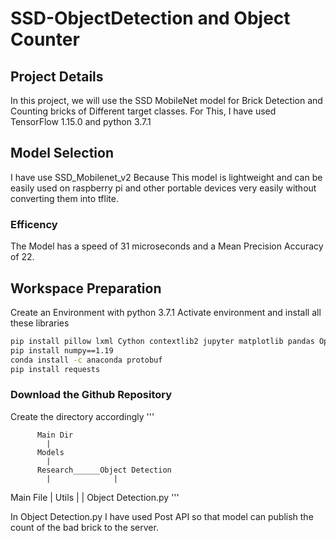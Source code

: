# SSD-ObjectDetection and Object Counter

## Project Details

In this project, we will use the SSD MobileNet model for Brick Detection and Counting bricks of Different target classes. For This, I have used TensorFlow 1.15.0 and python 3.7.1

## Model Selection

I have use SSD_Mobilenet_v2 Because This model is lightweight and can be easily used on raspberry pi and other portable devices very easily without converting them into tflite.

### Efficency 

The Model has a speed of 31 microseconds and a Mean Precision Accuracy of 22. 

## Workspace Preparation

Create an Environment with python 3.7.1 
Activate environment and install all these libraries

```bash 
pip install pillow lxml Cython contextlib2 jupyter matplotlib pandas OpenCV-python tensorflow==1.15.0
pip install numpy==1.19
conda install -c anaconda protobuf
pip install requests
```
### Download the Github Repository
Create the directory accordingly
'''

          Main Dir
            |
          Models
            |
          Research______Object Detection
            |              |
Main File   |           Utils
            |              |
          Object Detection.py 
'''

In Object Detection.py I have used Post API so that model can publish the count of the bad brick to the server. 
